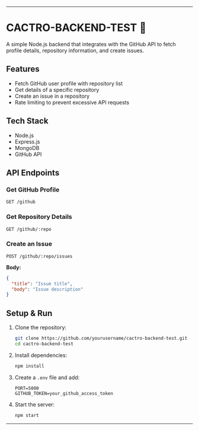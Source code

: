 
---

# **CACTRO-BACKEND-TEST** 🚀  

A simple Node.js backend that integrates with the GitHub API to fetch profile details, repository information, and create issues.  

## **Features**  
- Fetch GitHub user profile with repository list  
- Get details of a specific repository  
- Create an issue in a repository  
- Rate limiting to prevent excessive API requests  

## **Tech Stack**  
- Node.js  
- Express.js  
- MongoDB  
- GitHub API  

## **API Endpoints**  

### **Get GitHub Profile**  
```http
GET /github
```  

### **Get Repository Details**  
```http
GET /github/:repo
```  

### **Create an Issue**  
```http
POST /github/:repo/issues
```  
**Body:**  
```json
{
  "title": "Issue title",
  "body": "Issue description"
}
```  

## **Setup & Run**  

1. Clone the repository:  
   ```bash
   git clone https://github.com/yourusername/cactro-backend-test.git
   cd cactro-backend-test
   ```  
2. Install dependencies:  
   ```bash
   npm install
   ```  
3. Create a `.env` file and add:  
   ```env
   PORT=5000
   GITHUB_TOKEN=your_github_access_token
   ```  
4. Start the server:  
   ```bash
   npm start
   ```  

---
